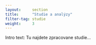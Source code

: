 ```yaml
---
layout:     section
title:      "Studie a analýzy"
filter-tag: studie
weight:     3
---
```


Intro text: Tu najdete zpracovane studie...
